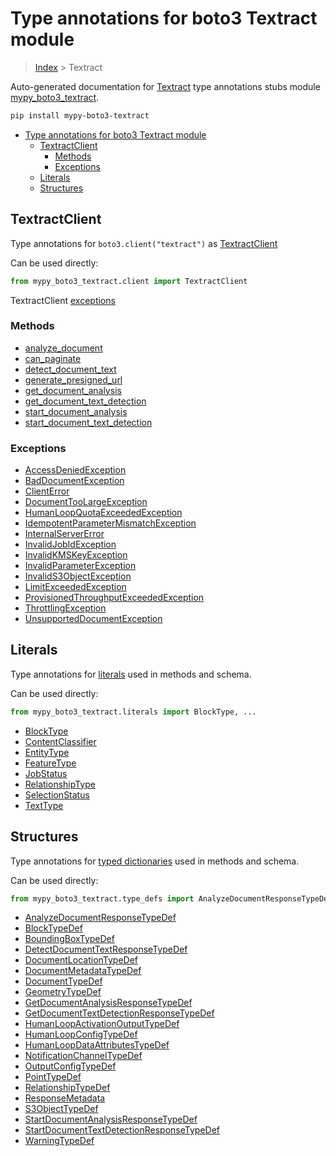# Type annotations for boto3 Textract module

> [Index](../README.md) > Textract

Auto-generated documentation for [Textract](https://boto3.amazonaws.com/v1/documentation/api/latest/reference/services/textract.html#Textract)
type annotations stubs module [mypy_boto3_textract](https://pypi.org/project/mypy-boto3-textract/).

```bash
pip install mypy-boto3-textract
```

- [Type annotations for boto3 Textract module](#type-annotations-for-boto3-textract-module)
  - [TextractClient](#textractclient)
    - [Methods](#methods)
    - [Exceptions](#exceptions)
  - [Literals](#literals)
  - [Structures](#structures)

## TextractClient

Type annotations for  `boto3.client("textract")` as [TextractClient](./client.md)

Can be used directly:

```python
from mypy_boto3_textract.client import TextractClient
```


TextractClient [exceptions](./client.md#exceptions)



### Methods
- [analyze_document](./client.md#analyze-document)
- [can_paginate](./client.md#can-paginate)
- [detect_document_text](./client.md#detect-document-text)
- [generate_presigned_url](./client.md#generate-presigned-url)
- [get_document_analysis](./client.md#get-document-analysis)
- [get_document_text_detection](./client.md#get-document-text-detection)
- [start_document_analysis](./client.md#start-document-analysis)
- [start_document_text_detection](./client.md#start-document-text-detection)




### Exceptions
- [AccessDeniedException](./client.md#accessdeniedexception)
- [BadDocumentException](./client.md#baddocumentexception)
- [ClientError](./client.md#clienterror)
- [DocumentTooLargeException](./client.md#documenttoolargeexception)
- [HumanLoopQuotaExceededException](./client.md#humanloopquotaexceededexception)
- [IdempotentParameterMismatchException](./client.md#idempotentparametermismatchexception)
- [InternalServerError](./client.md#internalservererror)
- [InvalidJobIdException](./client.md#invalidjobidexception)
- [InvalidKMSKeyException](./client.md#invalidkmskeyexception)
- [InvalidParameterException](./client.md#invalidparameterexception)
- [InvalidS3ObjectException](./client.md#invalids3objectexception)
- [LimitExceededException](./client.md#limitexceededexception)
- [ProvisionedThroughputExceededException](./client.md#provisionedthroughputexceededexception)
- [ThrottlingException](./client.md#throttlingexception)
- [UnsupportedDocumentException](./client.md#unsupporteddocumentexception)










## Literals

Type annotations for [literals](./literals.md) used in methods and schema.

Can be used directly:

```python
from mypy_boto3_textract.literals import BlockType, ...
```

- [BlockType](./literals.md#blocktype)
- [ContentClassifier](./literals.md#contentclassifier)
- [EntityType](./literals.md#entitytype)
- [FeatureType](./literals.md#featuretype)
- [JobStatus](./literals.md#jobstatus)
- [RelationshipType](./literals.md#relationshiptype)
- [SelectionStatus](./literals.md#selectionstatus)
- [TextType](./literals.md#texttype)




## Structures


Type annotations for [typed dictionaries](./type_defs.md) used in methods and schema.

Can be used directly:

```python
from mypy_boto3_textract.type_defs import AnalyzeDocumentResponseTypeDef, ...
```

- [AnalyzeDocumentResponseTypeDef](./type_defs.md#analyzedocumentresponsetypedef)
- [BlockTypeDef](./type_defs.md#blocktypedef)
- [BoundingBoxTypeDef](./type_defs.md#boundingboxtypedef)
- [DetectDocumentTextResponseTypeDef](./type_defs.md#detectdocumenttextresponsetypedef)
- [DocumentLocationTypeDef](./type_defs.md#documentlocationtypedef)
- [DocumentMetadataTypeDef](./type_defs.md#documentmetadatatypedef)
- [DocumentTypeDef](./type_defs.md#documenttypedef)
- [GeometryTypeDef](./type_defs.md#geometrytypedef)
- [GetDocumentAnalysisResponseTypeDef](./type_defs.md#getdocumentanalysisresponsetypedef)
- [GetDocumentTextDetectionResponseTypeDef](./type_defs.md#getdocumenttextdetectionresponsetypedef)
- [HumanLoopActivationOutputTypeDef](./type_defs.md#humanloopactivationoutputtypedef)
- [HumanLoopConfigTypeDef](./type_defs.md#humanloopconfigtypedef)
- [HumanLoopDataAttributesTypeDef](./type_defs.md#humanloopdataattributestypedef)
- [NotificationChannelTypeDef](./type_defs.md#notificationchanneltypedef)
- [OutputConfigTypeDef](./type_defs.md#outputconfigtypedef)
- [PointTypeDef](./type_defs.md#pointtypedef)
- [RelationshipTypeDef](./type_defs.md#relationshiptypedef)
- [ResponseMetadata](./type_defs.md#responsemetadata)
- [S3ObjectTypeDef](./type_defs.md#s3objecttypedef)
- [StartDocumentAnalysisResponseTypeDef](./type_defs.md#startdocumentanalysisresponsetypedef)
- [StartDocumentTextDetectionResponseTypeDef](./type_defs.md#startdocumenttextdetectionresponsetypedef)
- [WarningTypeDef](./type_defs.md#warningtypedef)
